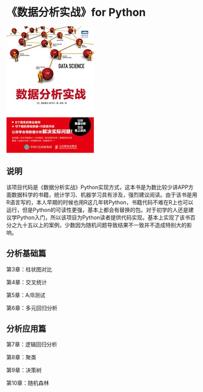 # 《数据分析实战》for Python
![数据分析实战](/images/数据分析实战_正封.jpg)

## 说明

该项目代码是《数据分析实战》Python实现方式，这本书是为数比较少讲APP方面数据科学的书籍，统计学习、机器学习具有涉及，强烈建议阅读。由于该书是用R语言写的，本人早期的时候也用R这几年转Python，书籍代码不难在R上也可以运行，但是Python的可读性更强，基本上都会有替换的包。对于初学的人还是建议学Python入门，所以该项目为Python读者提供代码实现。基本上实现了该书百分之九十五以上的案例，少数因为随机问题导致结果不一致并不造成特别大的影响。



## 分析基础篇

第3章：柱状图对比

第4章：交叉统计

第5章：A/B测试

第6章：多元回归分析

## 分析应用篇

第7章：逻辑回归分析

第8章：聚类

第9章：决策树

第10章：随机森林





